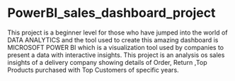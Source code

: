 # PowerBI_sales_dashboard_project
This project is a beginner level for those who have jumped into the world of DATA ANALYTICS and the tool used to create this amazing dashboard is MICROSOFT POWER BI which is a visualization tool used by companies to present a data with interactive insights. This project is an analysis os sales insights of a delivery company showing details of Order, Return ,Top Products purchased with Top Customers of specific years.
